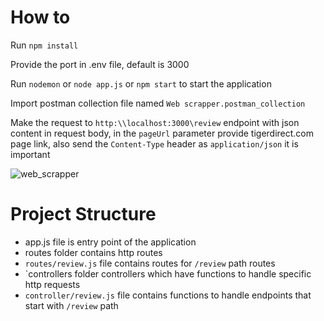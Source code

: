 # How to

Run `npm install`

Provide the port in .env file, default is 3000

Run `nodemon` or `node app.js` or `npm start` to start the application

Import postman collection file named `Web scrapper.postman_collection`

Make the request to `http:\\localhost:3000\review` endpoint with json content in request body, in the `pageUrl` parameter provide tigerdirect.com page link, also send the `Content-Type` header as `application/json` it is important

![web_scrapper](https://user-images.githubusercontent.com/23162713/163856394-45bd44a8-1e59-4764-8d9c-21ecc5f12571.png)

# Project Structure

- app.js file is entry point of the application
- routes folder contains http routes
- `routes/review.js` file contains routes for `/review` path routes
- `controllers folder controllers which have functions to handle specific http requests
- `controller/review.js` file contains functions to handle endpoints that start with `/review` path
